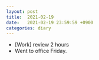 ```yaml
---
layout: post
title:  2021-02-19
date:   2021-02-19 23:59:59 +0900
categories: diary
---
```


- [Work] review 2 hours
- Went to office Friday.
